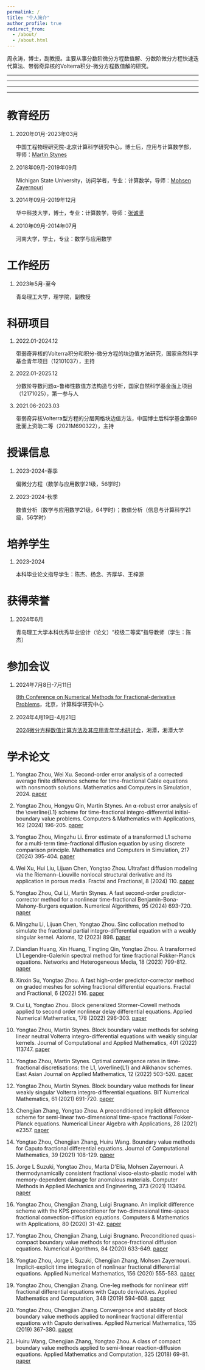 ```yaml
---
permalink: /
title: "个人简介"
author_profile: true
redirect_from: 
  - /about/
  - /about.html
---
```


周永涛，博士，副教授。主要从事分数阶微分方程数值解、分数阶微分方程快速迭代算法、带弱奇异核的Volterra积分-微分方程数值解的研究。

_______________________
_______________________
***********************
---------------

# 教育经历 

1. 2020年01月-2023年03月

   中国工程物理研究院-北京计算科学研究中心，博士后，应用与计算数学部，导师：[Martin Stynes](http://www.csrc.ac.cn/en/people/faculty/151.html)

1. 2018年09月-2019年09月

   Michigan State University，访问学者，专业：计算数学，导师：[Mohsen Zayernouri](https://engineering.msu.edu/faculty/Mohsen-Zayernouri)

1. 2014年09月-2019年12月

   华中科技大学，博士，专业：计算数学，导师：[张诚坚](http://faculty.hust.edu.cn/zhangchengjian/zh_CN/index.htm)

1. 2010年09月-2014年07月

   河南大学，学士，专业：数学与应用数学

工作经历
======
1. 2023年5月-至今

   青岛理工大学，理学院，副教授

科研项目
======
1. 2022.01-2024.12

   带弱奇异核的Volterra积分和积分-微分方程的块边值方法研究，国家自然科学基金青年项目（12101037），主持

1. 2022.01-2025.12

   分数阶导数问题⍺-鲁棒性数值方法构造与分析，国家自然科学基金面上项目（12171025），第一参与人

1. 2021.06-2023.03

   带弱奇异核Volterra型方程的分层网格块边值方法，中国博士后科学基金第69批面上资助二等（2021M690322），主持

授课信息
======
1. 2023-2024-春季

   偏微分方程（数学与应用数学21级，56学时）
   
1. 2023-2024-秋季

   数值分析（数学与应用数学21级，64学时）；数值分析（信息与计算科学21级，56学时）

培养学生
======
1. 2023-2024

   本科毕业论文指导学生：陈杰、杨念、齐厚华、王梓源

获得荣誉
======
1. 2024年6月

   青岛理工大学本科优秀毕业设计（论文）“校级二等奖”指导教师（学生：陈杰）

参加会议
======
1. 2024年7月8日-7月11日

   [8th Conference on Numerical Methods for Fractional-derivative Problems](https://www.csrc.ac.cn/en/event/workshop/2024-02-19/119.html)，北京，计算科学研究中心

2. 2024年4月19日-4月21日

   [2024微分方程数值计算方法及其应用青年学术研讨会](https://math.xtu.edu.cn/info/1057/4307.htm)，湘潭，湘潭大学


学术论文
======
1. Yongtao Zhou, Wei Xu. Second-order error analysis of a corrected average finite difference scheme for time-fractional Cable equations with nonsmooth solutions. Mathematics and Computers in Simulation, 2024. [paper](https://www.sciencedirect.com/science/article/abs/pii/S037847542400288X)

1. Yongtao Zhou, Hongyu Qin, Martin Stynes. An ⍺-robust error analysis of the \overline{L1} scheme for time-fractional integro-differential initial-boundary value problems. Computers & Mathematics with Applications, 162 (2024) 196-205. [paper](https://www.sciencedirect.com/science/article/pii/S0898122124001226)

1. Yongtao Zhou, Mingzhu Li. Error estimate of a transformed L1 scheme for a multi-term time-fractional diffusion equation by using discrete comparison principle. Mathematics and Computers in Simulation, 217 (2024) 395-404. [paper](https://www.sciencedirect.com/science/article/pii/S0378475423004718)

1. Wei Xu, Hui Liu, Lijuan Chen, Yongtao Zhou. Ultrafast diffusion modeling via the Riemann–Liouville nonlocal structural derivative and its application in porous media. Fractal and Fractional, 8 (2024) 110. [paper](https://www.mdpi.com/2504-3110/8/2/110)

1. Yongtao Zhou, Cui Li, Martin Stynes. A fast second-order predictor-corrector method for a nonlinear time-fractional Benjamin-Bona-Mahony-Burgers equation. Numerical Algorithms, 95 (2024) 693-720. [paper](https://link.springer.com/article/10.1007/s11075-023-01586-x)
   
1. Mingzhu Li, Lijuan Chen, Yongtao Zhou. Sinc collocation method to simulate the fractional partial integro-differential equation with a weakly singular kernel. Axioms, 12 (2023) 898. [paper](https://www.mdpi.com/2075-1680/12/9/898)

1. Diandian Huang, Xin Huang, Tingting Qin, Yongtao Zhou. A transformed L1 Legendre-Galerkin spectral method for time fractional Fokker-Planck equations. Networks and Heterogeneous Media, 18 (2023) 799-812. [paper](https://www.aimspress.com/aimspress-data/nhm/2023/2/PDF/nhm-18-02-034.pdf)

1. Xinxin Su, Yongtao Zhou. A fast high-order predictor-corrector method on graded meshes for solving fractional differential equations. Fractal and Fractional, 6 (2022) 516. [paper](https://www.mdpi.com/2504-3110/6/9/516)

1. Cui Li, Yongtao Zhou. Block generalized Stormer-Cowell methods applied to second order nonlinear delay differential equations. Applied Numerical Mathematics, 178 (2022) 296-303. [paper](https://www.sciencedirect.com/science/article/abs/pii/S0168927422000988)  

1. Yongtao Zhou, Martin Stynes. Block boundary value methods for solving linear neutral Volterra integro-differential equations with weakly singular kernels. Journal of Computational and Applied Mathematics, 401 (2022) 113747. [paper](https://www.sciencedirect.com/science/article/abs/pii/S0377042721003691)

1. Yongtao Zhou, Martin Stynes. Optimal convergence rates in time-fractional discretisations: the L1, \overline{L1} and Alikhanov schemes. East Asian Journal on Applied Mathematics, 12 (2022) 503-520. [paper](https://www.researchgate.net/publication/352864244_Optimal_convergence_rates_in_time-fractional_discretisations_the_L1_overlinetext_L1_and_Alikhanov_schemes)

1. Yongtao Zhou, Martin Stynes. Block boundary value methods for linear weakly singular Volterra integro-differential equations. BIT Numerical Mathematics, 61 (2021) 691-720. [paper](https://link.springer.com/article/10.1007/s10543-020-00840-1)

1. Chengjian Zhang, Yongtao Zhou. A preconditioned implicit difference scheme for semi-linear two-dimensional time-space fractional Fokker-Planck equations. Numerical Linear Algebra with Applications, 28 (2021) e2357. [paper](https://onlinelibrary.wiley.com/doi/full/10.1002/nla.2357)

1. Yongtao Zhou, Chengjian Zhang, Huiru Wang. Boundary value methods for Caputo fractional differential equations. Journal of Computational Mathematics, 39 (2021) 108-129. [paper](https://doc.global-sci.org/uploads/Issue/JCM/v39n1/391_108.pdf?code=zKzRIc8soj%2BII5x2OutupQ%3D%3D)

1. Jorge L Suzuki, Yongtao Zhou, Marta D'Elia, Mohsen Zayernouri. A thermodynamically consistent fractional visco-elasto-plastic model with memory-dependent damage for anomalous materials. Computer Methods in Applied Mechanics and Engineering, 373 (2021) 113494. [paper](https://www.sciencedirect.com/science/article/pii/S0045782520306794)

1. Yongtao Zhou, Chengjian Zhang, Luigi Brugnano. An implicit difference scheme with the KPS preconditioner for two-dimensional time-space fractional convection-diffusion equations. Computers & Mathematics with Applications, 80 (2020) 31-42. [paper](https://www.sciencedirect.com/science/article/pii/S089812212030081X)

1. Yongtao Zhou, Chengjian Zhang, Luigi Brugnano. Preconditioned quasi-compact boundary value methods for space-fractional diffusion equations. Numerical Algorithms, 84 (2020) 633-649. [paper](https://link.springer.com/article/10.1007/s11075-019-00773-z)

1. Yongtao Zhou, Jorge L Suzuki, Chengjian Zhang, Mohsen Zayernouri. Implicit-explicit time integration of nonlinear fractional differential equations. Applied Numerical Mathematics, 156 (2020) 555-583. [paper](https://www.sciencedirect.com/science/article/abs/pii/S0168927420301215)

1. Yongtao Zhou, Chengjian Zhang. One-leg methods for nonlinear stiff fractional differential equations with Caputo derivatives. Applied Mathematics and Computation, 348 (2019) 594-608. [paper](https://www.sciencedirect.com/science/article/pii/S009630031831066X)

1. Yongtao Zhou, Chengjian Zhang. Convergence and stability of block boundary value methods applied to nonlinear fractional differential equations with Caputo derivatives. Applied Numerical Mathematics, 135 (2019) 367-380. [paper](https://www.sciencedirect.com/science/article/abs/pii/S0168927418302071)

1. Huiru Wang, Chengjian Zhang, Yongtao Zhou. A class of compact boundary value methods applied to semi-linear reaction-diffusion equations. Applied Mathematics and Computation, 325 (2018) 69-81. [paper](https://www.sciencedirect.com/science/article/pii/S0096300317308925)
